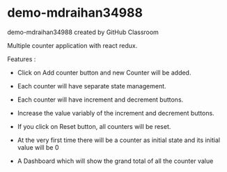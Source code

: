 # demo-mdraihan34988
demo-mdraihan34988 created by GitHub Classroom

Multiple counter application with react redux.

Features :

* Click on Add counter button and new Counter will be added.

* Each counter will have separate state management.

* Each counter will have increment and decrement buttons.

* Increase the value variably of the increment and decrement buttons.

* If you click on Reset button, all counters will be reset.

* At the very first time there will be a counter as initial state and its initial value will be 0

* A Dashboard which will show the grand total of all the counter value


